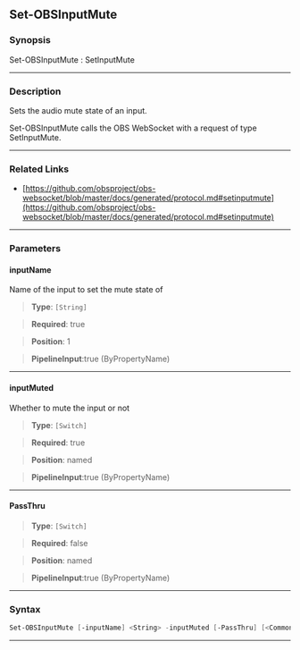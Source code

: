 Set-OBSInputMute
----------------
### Synopsis
Set-OBSInputMute : SetInputMute

---
### Description

Sets the audio mute state of an input.


Set-OBSInputMute calls the OBS WebSocket with a request of type SetInputMute.

---
### Related Links
* [https://github.com/obsproject/obs-websocket/blob/master/docs/generated/protocol.md#setinputmute](https://github.com/obsproject/obs-websocket/blob/master/docs/generated/protocol.md#setinputmute)



---
### Parameters
#### **inputName**

Name of the input to set the mute state of



> **Type**: ```[String]```

> **Required**: true

> **Position**: 1

> **PipelineInput**:true (ByPropertyName)



---
#### **inputMuted**

Whether to mute the input or not



> **Type**: ```[Switch]```

> **Required**: true

> **Position**: named

> **PipelineInput**:true (ByPropertyName)



---
#### **PassThru**

> **Type**: ```[Switch]```

> **Required**: false

> **Position**: named

> **PipelineInput**:true (ByPropertyName)



---
### Syntax
```PowerShell
Set-OBSInputMute [-inputName] <String> -inputMuted [-PassThru] [<CommonParameters>]
```
---
